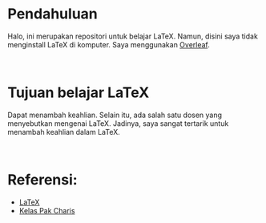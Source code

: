 # Pendahuluan
Halo, ini merupakan repositori untuk belajar LaTeX. Namun, disini saya tidak menginstall LaTeX di komputer. Saya menggunakan [Overleaf](https://www.overleaf.com/).

<br>

# Tujuan belajar LaTeX
Dapat menambah keahlian. Selain itu, ada salah satu dosen yang menyebutkan mengenai LaTeX. Jadinya, saya sangat tertarik untuk menambah keahlian dalam LaTeX.

<br>

# Referensi:
- [LaTeX](https://en.wikipedia.org/wiki/LaTeX)
- [Kelas Pak Charis](https://youtube.com/playlist?list=PLBRdYBS0cmGywk93_G8qBAFLfNFNL7VHL)